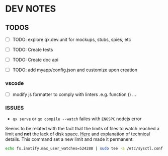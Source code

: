 # DEV NOTES

## TODOS

-[ ] TODO: explore qx.dev.unit for mockups, stubs, spies, etc
-[ ] TODO: Create tests
-[ ] TODO: Create doc api
-[ ] TODO: add myapp/config.json and customize upon creation


### vscode

-[ ] modify js formatter to comply with linters .e.g. function () ...


###  ISSUES

- ``qx serve`` or ``qx compile --watch`` failes with ``ENOSPC`` nodejs error

Seems to be related with the fact that the limits of files to watch reached a limit and **not** the lack of disk space. [Here](https://github.com/guard/listen/wiki/Increasing-the-amount-of-inotify-watchers) and explanation of technical details. This command set a new limit and made it permanent:
```bash
echo fs.inotify.max_user_watches=524288 | sudo tee -a /etc/sysctl.conf && sudo sysctl -p
```
